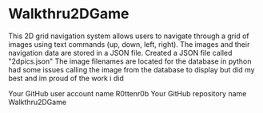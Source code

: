 # Walkthru2DGame
This 2D grid navigation system allows users to navigate through a grid of images using text commands (up, down, left, right).
The images and their navigation data are stored in a JSON file.
Created a JSON file called "2dpics.json" The image filenames are located for the database in python
had some issues calling the image from the database to display but did my best and im proud of the work  i did

Your GitHub user account name R0ttenr0b
Your GitHub repository name  Walkthru2DGame

